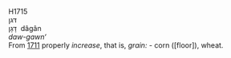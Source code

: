 <body>
  <p>H1715<br>  דּגן  <br> דָּגָן  ‎  dâgân  <br><i>daw-gawn‘ </i><br>From <a href="h1711.htm">1711</a>  properly <i>increase</i>, that is, <i>grain: - </i>corn ([floor]), wheat.<br></p>
 </body>